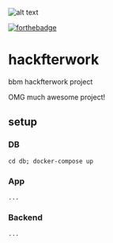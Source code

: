 ![alt text](https://cdn2.iconfinder.com/data/icons/font-awesome/1792/pied-piper-alt-128.png "Logo")

[![forthebadge](http://forthebadge.com/badges/fuck-it-ship-it.svg)](http://forthebadge.com)

# hackfterwork
bbm hackfterwork project

OMG much awesome project! 

## setup

### DB
`cd db; docker-compose up`

### App
`...`

### Backend
`...`